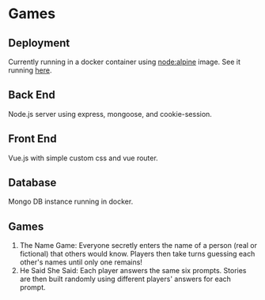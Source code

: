 # Games

## Deployment
Currently running in a docker container using [node:alpine](https://hub.docker.com/layers/library/node/alpine/images/sha256-1cdf154f10cf19a7eac49b44bce405791e0dc972484ec4a9c3d18cb75938999e?context=explore) image. See it running [here](https://games.jmbastian.com).

## Back End
Node.js server using express, mongoose, and cookie-session.

## Front End
Vue.js with simple custom css and vue router.

## Database
Mongo DB instance running in docker.

## Games
1. The Name Game: Everyone secretly enters the name of a person (real or fictional) that others would know. Players then take turns guessing each other's names until only one remains!
2. He Said She Said: Each player answers the same six prompts. Stories are then built randomly using different players' answers for each prompt.
